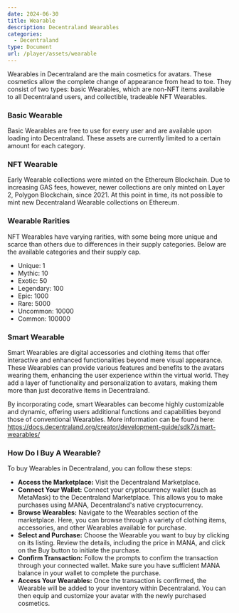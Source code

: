 ```yaml
---
date: 2024-06-30
title: Wearable
description: Decentraland Wearables
categories:
  - Decentraland
type: Document
url: /player/assets/wearable
---
```


Wearables in Decentraland are the main cosmetics for avatars. These cosmetics allow the complete change of appearance from head to toe. They consist of two types: basic Wearables, which are non-NFT items available to all Decentraland users, and collectible, tradeable NFT Wearables.

### Basic Wearable

Basic Wearables are free to use for every user and are available upon loading into Decentraland. These assets are currently limited to a certain amount for each category.

### NFT Wearable

Early Wearable collections were minted on the Ethereum Blockchain. Due to increasing GAS fees, however, newer collections are only minted on Layer 2, Polygon Blockchain, since 2021. At this point in time, its not possible to mint new Decentraland Wearable collections on Ethereum. 

### Wearable Rarities

NFT Wearables have varying rarities, with some being more unique and scarce than others due to differences in their supply categories. Below are the available categories and their supply cap.

- Unique:	1
- Mythic:	10
- Exotic:	50
- Legendary: 100
- Epic: 1000
- Rare: 5000
- Uncommon: 10000
- Common: 100000

### Smart Wearable

Smart Wearables are digital accessories and clothing items that offer interactive and enhanced functionalities beyond mere visual appearance. These Wearables can provide various features and benefits to the avatars wearing them, enhancing the user experience within the virtual world. They add a layer of functionality and personalization to avatars, making them more than just decorative items in Decentraland.

By incorporating code, smart Wearables can become highly customizable and dynamic, offering users additional functions and capabilities beyond those of conventional Wearables. More information can be found here: https://docs.decentraland.org/creator/development-guide/sdk7/smart-wearables/

### How Do I Buy A Wearable?

To buy Wearables in Decentraland, you can follow these steps:

 - **Access the Marketplace:** Visit the Decentraland Marketplace.
 - **Connect Your Wallet:** Connect your cryptocurrency wallet (such as MetaMask) to the Decentraland Marketplace. This allows you to make purchases using MANA, Decentraland's native cryptocurrency.
 - **Browse Wearables:** Navigate to the Wearables section of the marketplace. Here, you can browse through a variety of clothing items, accessories, and other Wearables available for purchase.
 - **Select and Purchase:** Choose the Wearable you want to buy by clicking on its listing. Review the details, including the price in MANA, and click on the Buy button to initiate the purchase.
 - **Confirm Transaction:** Follow the prompts to confirm the transaction through your connected wallet. Make sure you have sufficient MANA balance in your wallet to complete the purchase.
 - **Access Your Wearables:** Once the transaction is confirmed, the Wearable will be added to your inventory within Decentraland. You can then equip and customize your avatar with the newly purchased cosmetics.
